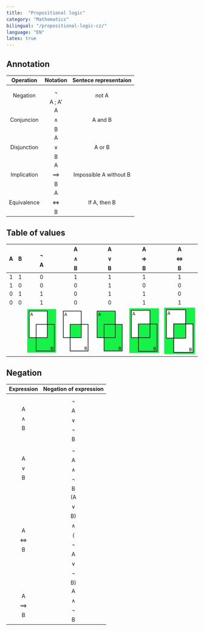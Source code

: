 ```yaml
---
title:  "Propositional logic"
category: "Mathematics"
bilingual: "/propositional-logic-cz/"
language: "EN"
latex: true
---
```


## Annotation

| Operation		| Notation  		| Sentece representaion	|
|:-------------:|:-----------------:|:---------------------:|
| Negation		| $$\neg$$A ; A'	| not A				 	|
| Conjuncion	| A $$\land$$ B 	| A and B			 	|
| Disjunction	| A $$\lor$$ B  	| A or B			 	|
| Implication	| A $$\implies$$ B	| Impossible A without B|
| Equivalence	| A $$\iff$$ B		| If A, then B 			|

## Table of values

| A | B | $$\neg$$A | A $$\land$$ B | A $$\lor$$ B | A $$\Rightarrow$$ B | A $$\Leftrightarrow$$ B | 
|:-:|:-:|:---------:|:-------------:|:------------:|:-------------------:|:-----------------------:|
| 1	| 1	|	  0		|		1		|		1	   |		  1		     |		 	  1			   |
| 1	| 0	|	  0		|		0		|		1	   |		  0		     |		 	  0			   |
| 0	| 1	|	  1		|		0		|		1	   |		  1		     |		 	  0			   |
| 0	| 0	|	  1		|		0		|		0	   |		  1		     |		 	  1			   |
||| ![Negation](/assets/img/prolog/negation.jpg) | ![Conjuncion](/assets/img/prolog/conjuncion.jpg)  | ![Disjunction](/assets/img/prolog/disjunction.jpg) | ![Implication](/assets/img/prolog/implication.jpg) | ![Equivalence](/assets/img/prolog/equivalence.jpg) |


## Negation

| Expression		| Negation of expression		|
|:-----------------:|:-----------------------------:|
| A $$\land$$ B		| $$\neg$$A $$\lor$$  $$\neg$$B	|
| A $$\lor$$ B		| $$\neg$$A $$\land$$ $$\neg$$B	|
| A $$\iff$$ B		| (A $$\lor$$ B) $$\land$$ ($$\neg$$A $$\lor$$ $$\neg$$B) |
| A $$\implies$$ B	| A $$\land$$ $$\neg$$B 		|
